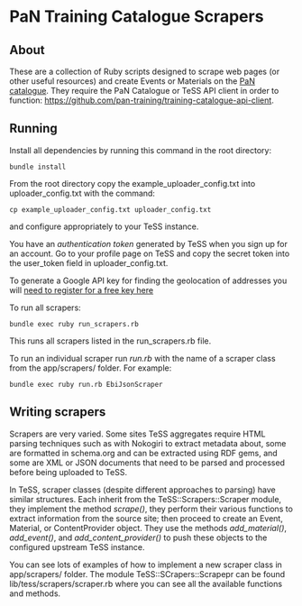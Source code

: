 # PaN Training Catalogue Scrapers

## About

These are a collection of Ruby scripts designed to scrape web pages (or other useful resources) and create Events or Materials on the [PaN catalogue](https://pan-training.hzdr.de). They require the PaN Catalogue or TeSS API client
in order to function: https://github.com/pan-training/training-catalogue-api-client.

## Running


Install all dependencies by running this command in the root directory:

`bundle install`

From the root directory copy the example_uploader_config.txt into uploader_config.txt with the command:

`cp example_uploader_config.txt uploader_config.txt`

and configure appropriately to your TeSS instance.

You have an *authentication token* generated by TeSS when you sign up for an account. Go to your profile page on TeSS and copy the secret token into the user_token field in uploader_config.txt.

To generate a Google API key for finding the geolocation of addresses you will [need to register for a free key here](https://developers.google.com/maps/documentation/javascript/get-api-key)

To run all scrapers:

`bundle exec ruby run_scrapers.rb`

This runs all scrapers listed in the run_scrapers.rb file.

To run an individual scraper run *run.rb* with the name of a scraper class from the app/scrapers/ folder. For example:

`bundle exec ruby run.rb EbiJsonScraper`

## Writing scrapers

Scrapers are very varied. Some sites TeSS aggregates require HTML parsing techniques such as with Nokogiri to extract metadata about, some are formatted in schema.org and can be extracted using RDF gems, and some are XML or JSON documents that need to be parsed and processed before being uploaded to TeSS.

In TeSS, scraper classes (despite different approaches to parsing) have similar structures. Each inherit from the TeSS::Scrapers::Scraper module, they implement the method *scrape()*, they perform their various functions to extract information from the source site; then proceed to create an Event, Material, or ContentProvider object. They use the methods *add_material()*, *add_event()*, and *add_content_provider()* to push these objects to the configured upstream TeSS instance.

You can see lots of examples of how to implement a new scraper class in app/scrapers/ folder. The module TeSS::SCrapers::Scrapepr can be found lib/tess/scrapers/scraper.rb where you can see all the available functions and methods.  







